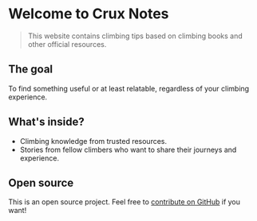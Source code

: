 # Welcome to Crux Notes

> This website contains climbing tips based on climbing books and other official resources.

## The goal

To find something useful or at least relatable, regardless of your climbing experience.

## What's inside?

- Climbing knowledge from trusted resources.
- Stories from fellow climbers who want to share their journeys and experience.

## Open source

This is an open source project. Feel free to [contribute on GitHub](https://github.com/tsolakoua/crux-notes) if you want!
